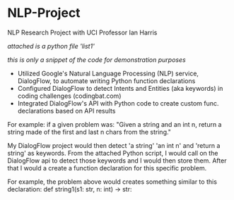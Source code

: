 # NLP-Project
NLP Research Project with UCI Professor Ian Harris

*attached is a python file 'list1'*

*this is only a snippet of the code for demonstration purposes*


 - Utilized Google's Natural Language Processing (NLP) service, DialogFlow, to automate writing Python function declarations
 - Configured DialogFlow to detect Intents and Entities (aka keywords) in coding challenges (codingbat.com)
 - Integrated DialogFlow's API with Python code to create custom func. declarations based on API results

For example: if a given problem was:
 "Given a string and an int n, return a string made of the first and last n chars from the string."

My DialogFlow project would then detect 'a string' 'an int n' and 'return a string' as keywords.
From the attached Python script, I would call on the DialogFlow api to detect those keywords and I would then store them. After that I would a create a function declaration for this specific problem.

For example, the problem above would creates something similar to this declaration: 
def string1(s1: str, n: int) -> str:

